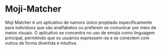 # Moji-Matcher
Moji Matcher é um aplicativo de namoro único projetado especificamente para indivíduos que são analfabetos ou preferem se comunicar por meio de meios visuais. O aplicativo se concentra no uso de emojis como linguagem principal, permitindo que os usuários expressem-se e se conectem com outros de forma divertida e intuitiva.
